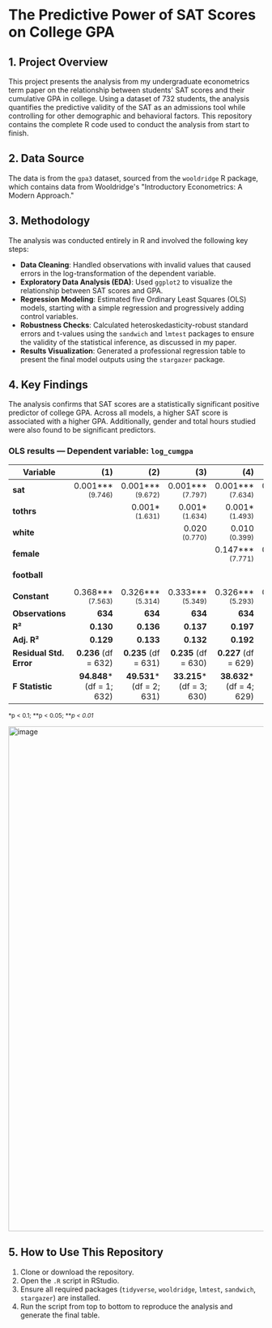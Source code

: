# The Predictive Power of SAT Scores on College GPA

## 1. Project Overview

This project presents the analysis from my undergraduate econometrics term paper on the relationship between students' SAT scores and their cumulative GPA in college. Using a dataset of 732 students, the analysis quantifies the predictive validity of the SAT as an admissions tool while controlling for other demographic and behavioral factors. This repository contains the complete R code used to conduct the analysis from start to finish.

## 2. Data Source

The data is from the `gpa3` dataset, sourced from the `wooldridge` R package, which contains data from Wooldridge's "Introductory Econometrics: A Modern Approach."

## 3. Methodology

The analysis was conducted entirely in R and involved the following key steps:
* **Data Cleaning**: Handled observations with invalid values that caused errors in the log-transformation of the dependent variable.
* **Exploratory Data Analysis (EDA)**: Used `ggplot2` to visualize the relationship between SAT scores and GPA.
* **Regression Modeling**: Estimated five Ordinary Least Squares (OLS) models, starting with a simple regression and progressively adding control variables.
* **Robustness Checks**: Calculated heteroskedasticity-robust standard errors and t-values using the `sandwich` and `lmtest` packages to ensure the validity of the statistical inference, as discussed in my paper.
* **Results Visualization**: Generated a professional regression table to present the final model outputs using the `stargazer` package.

## 4. Key Findings

The analysis confirms that SAT scores are a statistically significant positive predictor of college GPA. Across all models, a higher SAT score is associated with a higher GPA. Additionally, gender and total hours studied were also found to be significant predictors.

### OLS results — Dependent variable: `log_cumgpa`

| Variable | (1) | (2) | (3) | (4) | (5) |
|---|---:|---:|---:|---:|---:|
| **sat** | 0.001***<br><sub>(9.746)</sub> | 0.001***<br><sub>(9.672)</sub> | 0.001***<br><sub>(7.797)</sub> | 0.001***<br><sub>(7.634)</sub> | 0.001***<br><sub>(7.848)</sub> |
| **tothrs** |  | 0.001*<br><sub>(1.631)</sub> | 0.001*<br><sub>(1.634)</sub> | 0.001*<br><sub>(1.493)</sub> | 0.001*<br><sub>(1.489)</sub> |
| **white** |  |  | 0.020<br><sub>(0.770)</sub> | 0.010<br><sub>(0.399)</sub> | 0.020<br><sub>(0.758)</sub> |
| **female** |  |  |  | 0.147***<br><sub>(7.771)</sub> | 0.164***<br><sub>(7.933)</sub> |
| **football** |  |  |  |  | 0.042*<br><sub>(1.689)</sub> |
| **Constant** | 0.368***<br><sub>(7.563)</sub> | 0.326***<br><sub>(5.314)</sub> | 0.333***<br><sub>(5.349)</sub> | 0.326***<br><sub>(5.293)</sub> | 0.285***<br><sub>(4.358)</sub> |
| **Observations** | **634** | **634** | **634** | **634** | **634** |
| **R²** | **0.130** | **0.136** | **0.137** | **0.197** | **0.202** |
| **Adj. R²** | **0.129** | **0.133** | **0.132** | **0.192** | **0.195** |
| **Residual Std. Error** | **0.236** (df = 632) | **0.235** (df = 631) | **0.235** (df = 630) | **0.227** (df = 629) | **0.226** (df = 628) |
| **F Statistic** | **94.848*** (df = 1; 632) | **49.531*** (df = 2; 631) | **33.215*** (df = 3; 630) | **38.632*** (df = 4; 629) | **31.757*** (df = 5; 628) |

<sub>*p &lt; 0.1; **p &lt; 0.05; ***p &lt; 0.01*</sub>

<img width="1612" height="997" alt="image" src="https://github.com/user-attachments/assets/18a4e7b8-47a8-4878-865e-3b59e7e571bf" />


## 5. How to Use This Repository

1.  Clone or download the repository.
2.  Open the `.R` script in RStudio.
3.  Ensure all required packages (`tidyverse`, `wooldridge`, `lmtest`, `sandwich`, `stargazer`) are installed.
4.  Run the script from top to bottom to reproduce the analysis and generate the final table.
